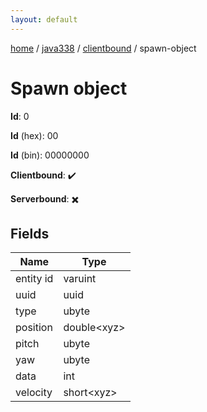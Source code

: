 ```yaml
---
layout: default
---
```


[home](/)  /  [java338](/protocol/java338)  /  [clientbound](/protocol/java338/clientbound)  /  spawn-object

# Spawn object

**Id**: 0

**Id** (hex): 00

**Id** (bin): 00000000

**Clientbound**: ✔️

**Serverbound**: ✖️

## Fields

Name | Type
---|---
entity id | varuint
uuid | uuid
type | ubyte
position | double&lt;xyz&gt;
pitch | ubyte
yaw | ubyte
data | int
velocity | short&lt;xyz&gt;

